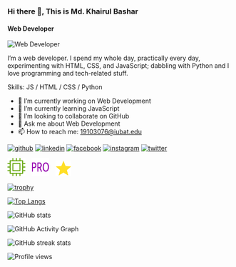### Hi there 👋, This is Md. Khairul Bashar
#### Web Developer
![Web Developer](https://media-exp2.licdn.com/dms/image/C4D22AQGhgceGsLNlVw/feedshare-shrink_800/0/1655316206937?e=1658361600&v=beta&t=gYOIYEfFUiicYWLD3k2PlRppt_Rhxx55Kz0e_9tVak8)

I’m a web developer. I spend my whole day, practically every day, experimenting with HTML, CSS, and JavaScript; dabbling with Python and I love programming and tech-related stuff.

Skills: JS / HTML / CSS / Python

- 🔭 I’m currently working on Web Development 
- 🌱 I’m currently learning JavaScript 
- 👯 I’m looking to collaborate on GitHub 
- 💬 Ask me about Web Development 
- 📫 How to reach me: 19103076@iubat.edu 


[<img src='https://cdn.jsdelivr.net/npm/simple-icons@3.0.1/icons/github.svg' alt='github' height='40'>](https://github.com/404Bappy)  [<img src='https://cdn.jsdelivr.net/npm/simple-icons@3.0.1/icons/linkedin.svg' alt='linkedin' height='40'>](https://www.linkedin.com/in/https://www.linkedin.com/in/md-khairul-bashar-3b61891bb//)  [<img src='https://cdn.jsdelivr.net/npm/simple-icons@3.0.1/icons/facebook.svg' alt='facebook' height='40'>](https://www.facebook.com/arafat.bappy.779)  [<img src='https://cdn.jsdelivr.net/npm/simple-icons@3.0.1/icons/instagram.svg' alt='instagram' height='40'>](https://www.instagram.com/bappy_who/)  [<img src='https://cdn.jsdelivr.net/npm/simple-icons@3.0.1/icons/twitter.svg' alt='twitter' height='40'>](https://twitter.com/@MDBAPPY51988738)  

<a href='https://docs.github.com/en/developers'><img src='https://raw.githubusercontent.com/acervenky/animated-github-badges/master/assets/devbadge.gif' width='40' height='40'></a> <a href='https://github.com/pricing'><img src='https://raw.githubusercontent.com/acervenky/animated-github-badges/master/assets/pro.gif' width='40' height='40'></a> <a href='https://stars.github.com/'><img src='https://raw.githubusercontent.com/acervenky/animated-github-badges/master/assets/starbadge.gif' width='35' height='35'></a> 

[![trophy](https://github-profile-trophy.vercel.app/?username=404Bappy)](https://github.com/ryo-ma/github-profile-trophy)

[![Top Langs](https://github-readme-stats.vercel.app/api/top-langs/?username=404Bappy)](https://github.com/anuraghazra/github-readme-stats)

![GitHub stats](https://github-readme-stats.vercel.app/api?username=404Bappy&theme=dark&show_icons=true)  

![GitHub Activity Graph](https://activity-graph.herokuapp.com/graph?username=404Bappy)  

![GitHub streak stats](https://github-readme-streak-stats.herokuapp.com/?user=404Bappy)  

![Profile views](https://gpvc.arturio.dev/404Bappy)  
